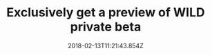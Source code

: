 ---
campaign-uuid: "c-38126421-32ec-42b5-b043-a647c038b4f3"
type: "Preview"
category: "Technology"
date: "2018-02-13T11:21:43.854Z"
end-date: "2018-03-25T23:59:00.000Z"
disable-form: false
is_promoted: false
has_entry_page: false
title: "Exclusively get a preview of WILD private beta"
competition-description: "If you are the kind of person who likes to exercise and\
  \ feel great about yourself. You need to get a exclusive preview of WILD private\
  \ beta. \r\n\r\nWILD is a London-based startup within the latest Entrepreneur First\
  \ cohort. Their mission is to make people act on their bodies. WILD will track your\
  \ activities to help you train more efficiently and avoid injuries.\r\n\r\n<br/>To\
  \ enjoy the glow of good health, you must exercise. Click on the link and get involved\
  \ to enjoy a exclusive preview of WILD private beta."
banner-img: "https://assets.expresslyapp.com/asset-12bf5a47-5a23-4fa1-b06e-25d34b7c9f52.jpg"
logo-left-href: "http://www.wildnow.co"
logo-left-image: "https://assets.expresslyapp.com/59ca0c1f-d4d8-42ec-bb87-2faddf771131-thumb.png"
logo-left-title: "WILD"
has-winner: false
---